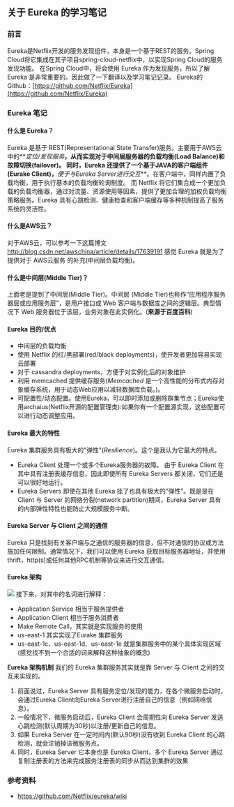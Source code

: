 ## 关于 Eureka 的学习笔记

### 前言
Eureka是Netflix开发的服务发现组件，本身是一个基于REST的服务。Spring Cloud将它集成在其子项目spring-cloud-netflix中，以实现Spring Cloud的服务发现功能。
在Spring Cloud中，将会使用 Eureka 作为发现服务，所以了解 Eureka 是非常重要的。因此做了一下翻译以及学习笔记记录。
Eureka的Github：[https://github.com/Netflix/Eureka](https://github.com/Netflix/Eureka)

### Eureka 笔记
#### 什么是 Eureka？
Eureka 是基于 REST(Representational State Transfer)服务。主要用于AWS云中的**_定位/发现服务_**，从而实现对于中间层服务器的负载均衡(Load Balance)和故障切换(failover)。
同时，Eureka 还提供了一个基于JAVA的客户端组件(Eurake Client)，**_便于与Eureka Server进行交互_**。在客户端中，同样内置了负载均衡，用于执行基本的负载均衡轮询制度。
而 Netflix 将它们集合成一个更加负载的负载均衡器，通过对流量、资源使用等因素，提供了更加合理的加权负载均衡策略服务。Eureka 具有心跳检测、健康检查和客户端缓存等多种机制提高了服务系统的灵活性。

#### 什么是AWS云？
对于AWS云，可以参考一下这篇博文 http://blog.csdn.net/awschina/article/details/17639191
感觉 Eureka 就是为了提供对于 AWS云服务 的补充(中间层负载均衡)。

#### 什么是中间层(Middle Tier)？
上面老是提到了中间层(Middle Tier)。中间层 (Middle Tier)也称作“应用程序服务器层或应用服务层”，是用户接口或 Web 客户端与数据库之间的逻辑层。典型情况下 Web 服务器位于该层，业务对象在此实例化。(**来源于百度百科**)

#### Eureka 目的/优点
* 中间层的负载均衡
* 使用 Netflix 的红/黑部署(red/black deployments)，使开发者更加容易实现云部署
* 对于 cassandra deployments，方便于对实例化后的对象维护
* 利用 memcached 提供缓存服务(_Memcached_ 是一个高性能的分布式内存对象缓存系统，用于动态Web应用以减轻数据库负载。)。
* 可配置性/动态配置。使用Eureka，可以即时添加或删除群集节点；Eureka使用archaius(Netflix开源的配置管理类):如果你有一个配置源实现，这些配置可以进行动态调整应用。

#### Eureka 最大的特性
Eureka 集群服务具有极大的"弹性"(_Resilience_)。这个是我认为它最大的特点。
* Eureka Client 处理一个或多个Eureka服务器的故障。 由于 Eureka Client 在其中具有注册表缓存信息，因此即使所有 Eureka Servers 都关闭，它们还是可以很好地运行。
* Eureka Servers 即使在其他 Eureka 挂了也具有极大的"弹性"。既是是在 Client 与 Server 的网络分裂(network partition)期间，Eureka Server 具有的内部弹性特性也能防止大规模服务中断。

#### Eureka Server 与 Client 之间的通信
Eureka 只是找到有关客户端与之通信的服务器的信息，但不对通信的协议或方法施加任何限制。通常情况下，我们可以使用 Eureka 获取目标服务器地址，并使用thrift，http(s)或任何其他RPC机制等协议来进行交互通信。

#### Eureka 架构
![](https://www.tuchuang001.com/images/2017/02/11/eureka.png)
接下来，对其中的名词进行解释：
* Application Service 相当于服务提供者
* Application Client 相当于服务消费者
* Make Remote Call，其实就是实现服务的使用
* us-east-1 其实实现了Eurake 集群服务
* us-east-1c、us-east-1d、us-east-1e 就是集群服务中的某个具体实现区域(感觉找不到一个合适的词来解释这种抽象的概念)

**Eureka 架构机制**
我们的 Eureka 集群服务其实就是靠 Server 与 Client 之间的交互来实现的。
1. 前面说过，Eureka Server 具有服务定位/发现的能力，在各个微服务启动时，会通过Eureka Client向Eureka Server进行注册自己的信息（例如网络信息）。
2. 一般情况下，微服务启动后，Eureka Client 会周期性向 Eureka Server 发送心跳检测(默认周期为30秒)以注册/更新自己的信息。
3. 如果 Eureka Server 在一定时间内(默认90秒)没有收到 Eureka Client 的心跳检测，就会注销掉该微服务点。
4. 同时，Eureka Server 它本身也是 Eureka Client，多个 Eureka Server 通过复制注册表的方法来完成服务注册表的同步从而达到集群的效果

### 参考资料  
* https://github.com/Netflix/eureka/wiki